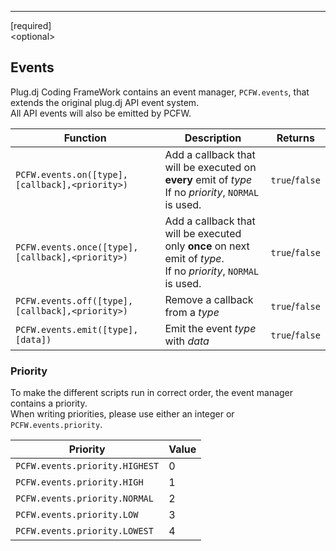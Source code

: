 ---
[required]<br />
&lt;optional&gt;
## Events
Plug.dj Coding FrameWork contains an event manager, `PCFW.events`, that extends the original plug.dj API event system.<br />
All API events will also be emitted by PCFW.

Function | Description | Returns
--- | --- | ---
`PCFW.events.on([type],[callback],<priority>)` | Add a callback that will be executed on **every** emit of _type_<br />If no _priority_, `NORMAL` is used. | `true`/`false`
`PCFW.events.once([type],[callback],<priority>)` | Add a callback that will be executed only **once** on next emit of _type_.<br />If no _priority_, `NORMAL` is used. | `true`/`false`
`PCFW.events.off([type],[callback],<priority>)` | Remove a callback from a _type_ | `true`/`false`
`PCFW.events.emit([type],[data])` | Emit the event _type_ with _data_ | `true`/`false`

### Priority
To make the different scripts run in correct order, the event manager contains a priority.<br />
When writing priorities, please use either an integer or `PCFW.events.priority`.

Priority | Value
--- | ---
`PCFW.events.priority.HIGHEST` | 0
`PCFW.events.priority.HIGH` | 1
`PCFW.events.priority.NORMAL` | 2
`PCFW.events.priority.LOW` | 3
`PCFW.events.priority.LOWEST` | 4
